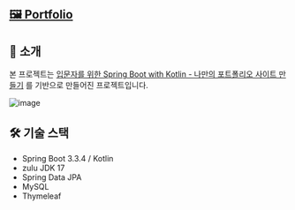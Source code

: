 ## [🖼 Portfolio](https://ppusda.com/)

## 📑 소개
본 프로젝트는 [입문자를 위한 Spring Boot with Kotlin - 나만의 포트폴리오 사이트 만들기](https://www.inflearn.com/course/%EC%9E%85%EB%AC%B8%EC%9E%90-spring-boot-kotlin-%ED%8F%AC%ED%8A%B8%ED%8F%B4%EB%A6%AC%EC%98%A4) 를 기반으로 만들어진 프로젝트입니다.

![image](https://github.com/user-attachments/assets/0cc7330a-8703-41c2-844e-102365b34215)

## 🛠 기술 스택
- Spring Boot 3.3.4 / Kotlin
- zulu JDK 17
- Spring Data JPA
- MySQL
- Thymeleaf


